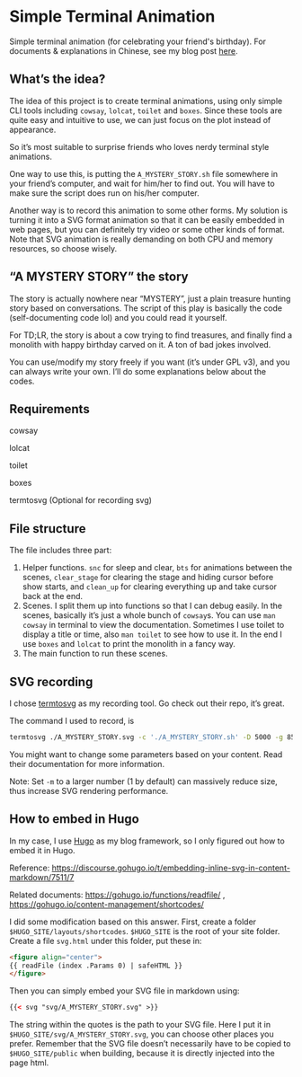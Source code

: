 # Simple Terminal Animation

Simple terminal animation (for celebrating your friend's birthday). For documents & explanations in Chinese, see my blog post [here](https://stevehawk.tk/posts/).

## What’s the idea?

The idea of this project is to create terminal animations, using only simple CLI tools including `cowsay`, `lolcat`, `toilet` and `boxes`. Since these tools are quite easy and intuitive to use, we can just focus on the plot instead of appearance. 

So it’s most suitable to surprise friends who loves nerdy terminal style animations.

One way to use this, is putting the `A_MYSTERY_STORY.sh` file somewhere in your friend’s computer, and wait for him/her to find out. You will have to make sure the script does run on his/her computer.

Another way is to record this animation to some other forms. My solution is turning it into a SVG format animation so that it can be easily embedded in web pages, but you can definitely try video or some other kinds of format. Note that SVG animation is really demanding on both CPU and memory resources, so choose wisely.

## “A MYSTERY STORY” the story

The story is actually nowhere near “MYSTERY”, just a plain treasure hunting story based on conversations. The script of this play is basically the code (self-documenting code lol) and you could read it yourself.

For TD;LR, the story is about a cow trying to find treasures, and finally find a monolith with happy birthday carved on it. A ton of bad jokes involved.

You can use/modify my story freely if you want (it’s under GPL v3), and you can always write your own. I’ll do some explanations below about the codes.

## Requirements

cowsay

lolcat

toilet

boxes

termtosvg (Optional for recording svg)

## File structure

The file includes three part:

1. Helper functions. `snc` for sleep and clear, `bts` for animations between the scenes, `clear_stage` for clearing the stage and hiding cursor before show starts, and `clean_up` for clearing everything up and take cursor back at the end.
2. Scenes. I split them up into functions so that I can debug easily. In the scenes, basically it’s just a whole bunch of `cowsay`s. You can use `man cowsay` in terminal to view the documentation. Sometimes I use toilet to display a title or time, also `man toilet` to see how to use it. In the end I use `boxes` and `lolcat` to print the monolith in a fancy way.
3. The main function to run these scenes.

## SVG recording

I chose [termtosvg](https://github.com/nbedos/termtosvg) as my recording tool. Go check out their repo, it’s great.

The command I used to record, is

```bash
termtosvg ./A_MYSTERY_STORY.svg -c './A_MYSTERY_STORY.sh' -D 5000 -g 85x35 -m 200 -t window_frame_js
```

You might want to change some parameters based on your content. Read their documentation for more information.

Note: Set `-m` to a larger number (1 by default) can massively reduce size, thus increase SVG rendering performance.

## How to embed in Hugo

In my case, I use [Hugo](https://gohugo.io/) as my blog framework, so I only figured out how to embed it in Hugo.

Reference: https://discourse.gohugo.io/t/embedding-inline-svg-in-content-markdown/7511/7

Related documents: https://gohugo.io/functions/readfile/ , https://gohugo.io/content-management/shortcodes/

I did some modification based on this answer. First, create a folder `$HUGO_SITE/layouts/shortcodes`. `$HUGO_SITE` is the root of your site folder. Create a file `svg.html` under this folder, put these in:

```html
<figure align="center">
{{ readFile (index .Params 0) | safeHTML }}
</figure>
```

Then you can simply embed your SVG file in markdown using:

```html
{{< svg "svg/A_MYSTERY_STORY.svg" >}}
```

The string within the quotes is the path to your SVG file. Here I put it in `$HUGO_SITE/svg/A_MYSTERY_STORY.svg`, you can choose other places you prefer. Remember that the SVG file doesn’t necessarily have to be copied to `$HUGO_SITE/public` when building, because it is directly injected into the page html.